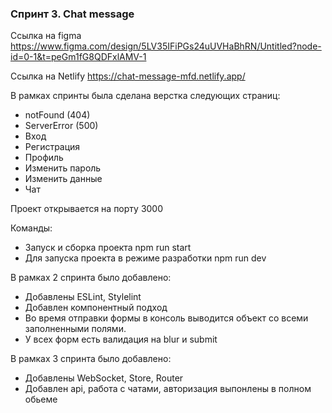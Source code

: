 ### Спринт 3. Chat message

Ссылка на figma https://www.figma.com/design/5LV35IFiPGs24uUVHaBhRN/Untitled?node-id=0-1&t=peGm1fG8QDFxlAMV-1

Ссылка на Netlify https://chat-message-mfd.netlify.app/

В рамках спринты была сделана верстка следующих страниц:

- notFound (404)
- ServerError (500)
- Вход
- Регистрация
- Профиль
- Изменить пароль
- Изменить данные
- Чат

Проект открывается на порту 3000

Команды:
- Запуск и сборка проекта npm run start
- Для запуска проекта в режиме разработки npm run dev


В рамках 2 спринта было добавлено:
- Добавлены ESLint, Stylelint
- Добавлен компонентный подход
- Во время отправки формы в консоль выводится объект со всеми
заполненными полями.
- У всех форм есть валидация на blur и submit

В рамках 3 спринта было добавлено:
- Добавлены WebSocket, Store, Router
- Добавлен api, работа с чатами, авторизация выпонлены в полном обьеме
